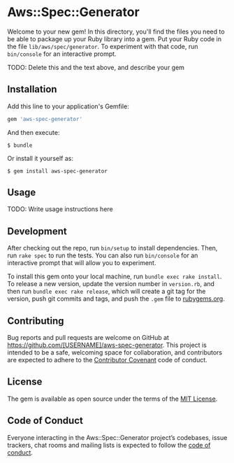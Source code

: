 # Aws::Spec::Generator

Welcome to your new gem! In this directory, you'll find the files you need to be able to package up your Ruby library into a gem. Put your Ruby code in the file `lib/aws/spec/generator`. To experiment with that code, run `bin/console` for an interactive prompt.

TODO: Delete this and the text above, and describe your gem

## Installation

Add this line to your application's Gemfile:

```ruby
gem 'aws-spec-generator'
```

And then execute:

    $ bundle

Or install it yourself as:

    $ gem install aws-spec-generator

## Usage

TODO: Write usage instructions here

## Development

After checking out the repo, run `bin/setup` to install dependencies. Then, run `rake spec` to run the tests. You can also run `bin/console` for an interactive prompt that will allow you to experiment.

To install this gem onto your local machine, run `bundle exec rake install`. To release a new version, update the version number in `version.rb`, and then run `bundle exec rake release`, which will create a git tag for the version, push git commits and tags, and push the `.gem` file to [rubygems.org](https://rubygems.org).

## Contributing

Bug reports and pull requests are welcome on GitHub at https://github.com/[USERNAME]/aws-spec-generator. This project is intended to be a safe, welcoming space for collaboration, and contributors are expected to adhere to the [Contributor Covenant](http://contributor-covenant.org) code of conduct.

## License

The gem is available as open source under the terms of the [MIT License](https://opensource.org/licenses/MIT).

## Code of Conduct

Everyone interacting in the Aws::Spec::Generator project’s codebases, issue trackers, chat rooms and mailing lists is expected to follow the [code of conduct](https://github.com/[USERNAME]/aws-spec-generator/blob/master/CODE_OF_CONDUCT.md).
